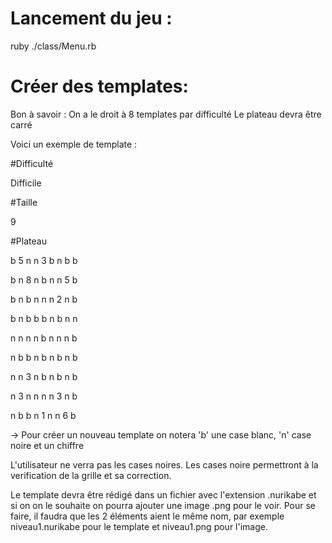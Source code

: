 # Lancement du jeu : 

ruby ./class/Menu.rb

# Créer des templates:
Bon à savoir :
    On a le droit à 8 templates par difficulté
    Le plateau devra être carré

Voici un exemple de template : 

#Difficulté

Difficile

#Taille

9

#Plateau

b 5 n n 3 b n b b

b n 8 n b n n 5 b

b n b n n n 2 n b

b n b b b n b n n

n n n n b n n n b

n b b n b n b n b

n n 3 n b n b n b

n 3 n n n n 3 n b

n b b n 1 n n 6 b

-> Pour créer un nouveau template on notera 'b' une case blanc, 'n' case noire et un chiffre

L'utilisateur ne verra pas les cases noires. Les cases noire permettront à la verification de la grille et sa correction.

Le template devra être rédigé dans un fichier avec l'extension .nurikabe et si on on le souhaite on pourra ajouter une image .png pour le voir.
Pour se faire, il faudra que les 2 éléments aient le même nom, par exemple
niveau1.nurikabe pour le template et niveau1.png pour l'image.

